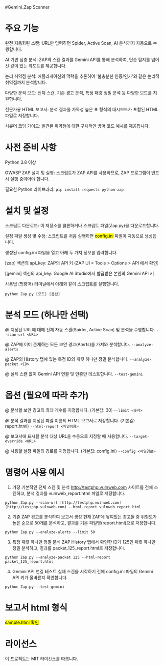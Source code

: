#Gemini_Zap Scanner


# 주요 기능
완전 자동화된 스캔: URL만 입력하면 Spider, Active Scan, AI 분석까지 자동으로 수행합니다.

AI 기반 심층 분석: ZAP의 스캔 결과를 Gemini API를 통해 분석하여, 단순 탐지를 넘어선 깊이 있는 리포트를 제공합니다.

논리 취약점 분석: 애플리케이션의 맥락을 추론하여 '불충분한 인증/인가'와 같은 논리적 취약점까지 분석합니다.

다양한 분석 모드: 전체 스캔, 기존 경고 분석, 특정 패킷 정밀 분석 등 다양한 모드를 지원합니다.

전문가용 HTML 보고서: 분석 결과를 가독성 높은 표 형식의 대시보드가 포함된 HTML 파일로 저장합니다.

시큐어 코딩 가이드: 발견된 취약점에 대한 구체적인 방어 코드 예시를 제공합니다.

# 사전 준비 사항
Python 3.8 이상

OWASP ZAP 설치 및 실행:
스크립트가 ZAP API를 사용하므로, ZAP 프로그램이 반드시 실행 중이어야 합니다.

필요한 Python 라이브러리:
`pip install requests python-zap`

# 설치 및 설정
스크립트 다운로드: 이 저장소를 클론하거나 스크립트 파일(Zap.py)을 다운로드합니다.

설정 파일 생성 및 수정:
스크립트를 처음 실행하면 <mark>config.ini</mark> 파일이 자동으로 생성됩니다.

생성된 config.ini 파일을 열고 아래 두 가지 정보를 입력합니다.

[zap] 섹션의 api_key: ZAP의 API 키 (ZAP UI > Tools > Options > API 에서 확인)

[gemini] 섹션의 api_key: Google AI Studio에서 발급받은 본인의 Gemini API 키

사용법 (명령어)
터미널에서 아래와 같이 스크립트를 실행합니다.

`python Zap.py [모드] [옵션]`


# 분석 모드 (하나만 선택)
@ 지정된 URL에 대해 전체 자동 스캔(Spider, Active Scan) 및 분석을 수행합니다.
`--scan-url <URL>`

@ ZAP에 이미 존재하는 모든 보안 경고(Alerts)를 가져와 분석합니다.
`--analyze-alerts`

@ ZAP의 History 탭에 있는 특정 ID의 패킷 하나만 정밀 분석합니다.
`--analyze-packet <ID>`

@ 실제 스캔 없이 Gemini API 연결 및 인증만 테스트합니다.
`--test-gemini`

# 옵션 (필요에 따라 추가)
@ 분석할 보안 경고의 최대 개수를 지정합니다. (기본값: 30)
`--limit <숫자>`

@ 분석 결과를 지정된 파일 이름의 HTML 보고서로 저장합니다. (기본값: report.html)
`--html-report <파일이름>`

@ 보고서에 표시될 분석 대상 URL을 수동으로 지정할 때 사용합니다.
`--target-override <URL>`

@ 사용할 설정 파일의 경로를 지정합니다. (기본값: config.ini)
`--config <파일경로>`

# 명령어 사용 예시
1. 가장 기본적인 전체 스캔 및 분석
http://testphp.vulnweb.com 사이트를 전체 스캔하고, 분석 결과를 vulnweb_report.html 파일로 저장합니다.

`python Zap.py --scan-url [http://testphp.vulnweb.com](http://testphp.vulnweb.com) --html-report vulnweb_report.html`

2. 기존 ZAP 경고를 분석하여 보고서 생성
현재 ZAP에 쌓여있는 경고들 중 위험도가 높은 순으로 50개를 분석하고, 결과를 기본 파일명(report.html)으로 저장합니다.

`python Zap.py --analyze-alerts --limit 50`

3. 특정 패킷 하나만 정밀 분석
ZAP History 탭에서 확인한 ID가 125인 패킷 하나만 정밀 분석하고, 결과를 packet_125_report.html로 저장합니다.

`python Zap.py --analyze-packet 125 --html-report packet_125_report.html`

4. Gemini API 연결 테스트
실제 스캔을 시작하기 전에 config.ini 파일의 Gemini API 키가 올바른지 확인합니다.

`python Zap.py --test-gemini`


# 보고서 html 형식
<mark>sample.html 확인</mark>


# 라이선스
이 프로젝트는 MIT 라이선스를 따릅니다.
